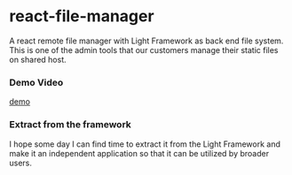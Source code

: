 # react-file-manager
A react remote file manager with Light Framework as back end file system. This is one of the admin tools that our customers manage their static files on shared host.


### Demo Video
[demo](https://www.youtube.com/watch?v=yN_Qr7mRFZo)

### Extract from the framework
I hope some day I can find time to extract it from the Light Framework and make it an independent application
so that it can be utilized by broader users.

 
